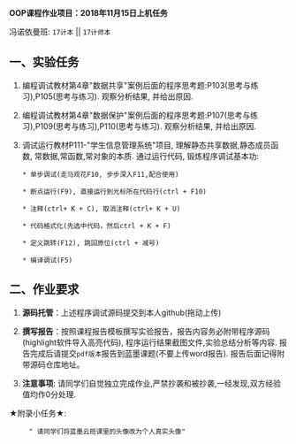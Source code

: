 **OOP课程作业项目：2018年11月15日上机任务**

冯诺依曼班:  `17计本`  || `17计师本`


## 一、实验任务

1. 编程调试教材第4章"数据共享"案例后面的程序思考题:P103(思考与练习),P105(思考与练习). 观察分析结果, 并给出原因.

2. 编程调试教材第4章"数据保护"案例后面的程序思考题:P107(思考与练习),P109(思考与练习),P110(思考与练习). 观察分析结果, 并给出原因.

3. 调试运行教材P111-"学生信息管理系统"项目, 理解静态共享数据,静态成员函数, 常数据,常函数,常对象的本质.
   通过运行代码, 锻炼程序调试基本功:
   
   ```  
   * 单步调试(走马观花F10, 步步深入F11,配合使用) 
   
   * 断点运行(F9), 直接运行到光标所在代码行(ctrl + F10)
   
   * 注释(ctrl+ K + C), 取消注释(ctrl+ K + U)
   
   * 代码格式化(先选中代码，然后ctrl + K + F)
   
   * 定义跳转(F12), 跳回原位(ctrl + 减号)
   
   * 编译调试(F5) 
   ```


## 二、作业要求

1. **源码托管**：上述程序调试源码提交到本人github(拖动上传)


2. **撰写报告**：按照课程报告模板撰写实验报告，报告内容务必附带程序源码(highlight软件导入高亮代码), 程序运行结果截图文件,实验总结分析等内容. 报告完成后请提交`pdf版本`报告到蓝墨课题(不要上传word报告). 报告后面记得附带源码仓库地址。

3. **注意事项**: 请同学们自觉独立完成作业,严禁抄袭和被抄袭,一经发现,双方经验值均作0分处理.


★附录小任务★:
     
         " 请同学们将蓝墨云班课里的头像改为个人真实头像"






